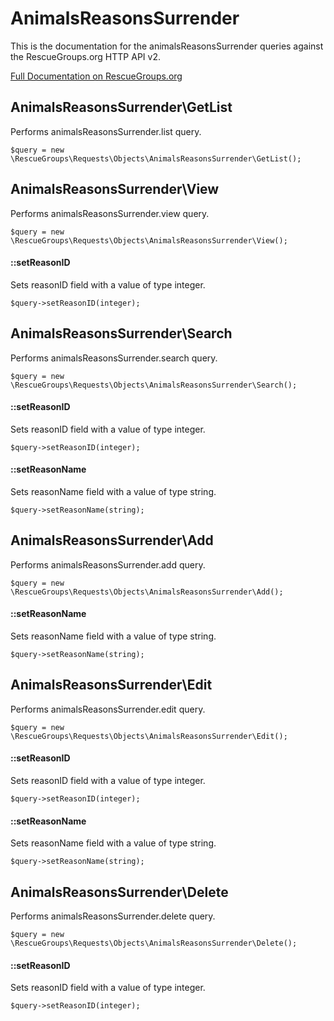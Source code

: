 # AnimalsReasonsSurrender

This is the documentation for the animalsReasonsSurrender queries against the RescueGroups.org HTTP API v2.

[Full Documentation on RescueGroups.org](https://userguide.rescuegroups.org/display/APIDG/Object+definitions#Objectdefinitions-animalsReasonsSurrender)

## AnimalsReasonsSurrender\GetList

Performs animalsReasonsSurrender.list query.

    $query = new \RescueGroups\Requests\Objects\AnimalsReasonsSurrender\GetList();



## AnimalsReasonsSurrender\View

Performs animalsReasonsSurrender.view query.

    $query = new \RescueGroups\Requests\Objects\AnimalsReasonsSurrender\View();

#### ::setReasonID

Sets reasonID field with a value of type integer.

    $query->setReasonID(integer);



## AnimalsReasonsSurrender\Search

Performs animalsReasonsSurrender.search query.

    $query = new \RescueGroups\Requests\Objects\AnimalsReasonsSurrender\Search();

#### ::setReasonID

Sets reasonID field with a value of type integer.

    $query->setReasonID(integer);

#### ::setReasonName

Sets reasonName field with a value of type string.

    $query->setReasonName(string);



## AnimalsReasonsSurrender\Add

Performs animalsReasonsSurrender.add query.

    $query = new \RescueGroups\Requests\Objects\AnimalsReasonsSurrender\Add();

#### ::setReasonName

Sets reasonName field with a value of type string.

    $query->setReasonName(string);



## AnimalsReasonsSurrender\Edit

Performs animalsReasonsSurrender.edit query.

    $query = new \RescueGroups\Requests\Objects\AnimalsReasonsSurrender\Edit();

#### ::setReasonID

Sets reasonID field with a value of type integer.

    $query->setReasonID(integer);

#### ::setReasonName

Sets reasonName field with a value of type string.

    $query->setReasonName(string);



## AnimalsReasonsSurrender\Delete

Performs animalsReasonsSurrender.delete query.

    $query = new \RescueGroups\Requests\Objects\AnimalsReasonsSurrender\Delete();

#### ::setReasonID

Sets reasonID field with a value of type integer.

    $query->setReasonID(integer);






